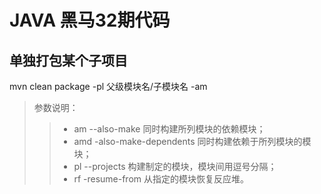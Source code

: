 # JAVA 黑马32期代码

## 单独打包某个子项目
mvn clean package -pl 父级模块名/子模块名 -am
> 参数说明：
>> - am --also-make 同时构建所列模块的依赖模块；
>> - amd -also-make-dependents 同时构建依赖于所列模块的模块；
>> - pl --projects 构建制定的模块，模块间用逗号分隔；
>> - rf -resume-from 从指定的模块恢复反应堆。